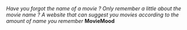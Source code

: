 _Have you forgot the name of a movie ?_ _Only remember a little about the movie name ?_
_A website that can suggest you movies according to the amount of name you remember_
**MovieMood**
